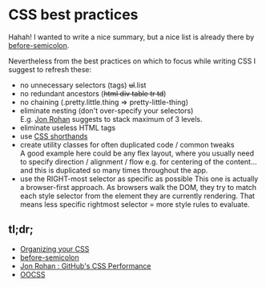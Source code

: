 # CSS best practices

Hahah! I wanted to write a nice summary, but a nice list is already there by [before-semicolon](https://medium.com/before-semicolon/50-css-best-practices-guidelines-to-write-better-css-c60807e9eee2).

Nevertheless from the  best practices on which to focus while writing CSS I suggest to refresh these:

 - no unnecessary selectors (tags)  ~~ul~~.list  
 - no redundant ancestors (~~html div table tr td~~)
 - no chaining (.pretty.little.thing => pretty-little-thing)  
 - eliminate nesting (don't over-specify your selectors)  
   E.g. [Jon Rohan](https://vimeo.com/54990931s) suggests to stack maximum of 3 levels.
 - eliminate useless HTML tags
 - use [CSS shorthands](https://developer.mozilla.org/en-US/docs/Web/CSS/Shorthand_properties#see_also)
 - create utility classes for often duplicated code / common tweaks  
   A good example here could be any flex layout, where you usually need to specify direction / alignment / flow e.g. for centering of the content... and this is duplicated so many times throughout the app.
 - use the RIGHT-most selector as specific as possible
  This one is actually a browser-first approach. As browsers walk the DOM, they try to match each style selector from the element they are currently rendering. That means less specific rightmost selector = more style rules to evaluate.



## tl;dr;

- [Organizing your CSS](https://developer.mozilla.org/en-US/docs/Learn/CSS/Building_blocks/Organizing)
- [before-semicolon](https://medium.com/before-semicolon/50-css-best-practices-guidelines-to-write-better-css-c60807e9eee2)
- [Jon Rohan : GitHub's CSS Performance](https://vimeo.com/54990931s)
- [OOCSS](https://github.com/stubbornella/oocss/wiki)